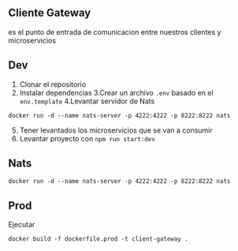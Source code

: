 ## Cliente Gateway
es el punto de entrada de comunicacion entre nuestros clientes y microservicios

## Dev

1. Clonar el repositorio
2. Instalar dependencias
3.Crear un archivo `.env` basado en el `env.template`
4.Levantar servidor de Nats
```
docker run -d --name nats-server -p 4222:4222 -p 8222:8222 nats

```
5. Tener levantados los microservicios que se van a consumir
6. Levantar proyecto con `npm run start:dev`

## Nats
 ```
docker run -d --name nats-server -p 4222:4222 -p 8222:8222 nats
```


## Prod

Ejecutar

```
docker build -f dockerfile.prod -t client-gateway .
```
